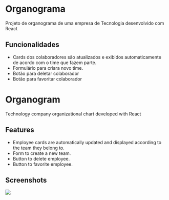 # Organograma

Projeto de organograma de uma empresa de Tecnologia desenvolvido com React

## Funcionalidades

-  Cards dos colaboradores são atualizados e exibidos automaticamente de acordo com o time que fazem parte.
-  Formulário para criara novo time.
-  Botão para deletar colaborador
-  Botão para favoritar colaborador

# Organogram

Technology company organizational chart developed with React

## Features

-  Employee cards are automatically updated and displayed according to the team they belong to.
-  Form to create a new team.
-  Button to delete employee.
-  Button to favorite employee.

## Screenshots

<img src="https://github.com/Manoaraujo/Organo/blob/main/Opera%20Instantâneo_2023-08-08_153003_localhost.png">
